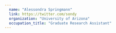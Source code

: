 ```yaml
---
  name: "Alessondra Springmann"
  link: https://twitter.com/sondy
  organization: "University of Arizona"
  occupation_title: "Graduate Research Assistant"
---
```

